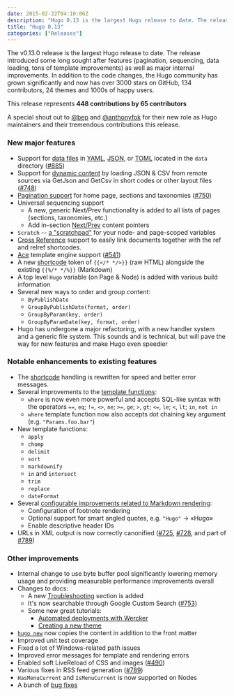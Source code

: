 ```yaml
---
date: 2015-02-22T04:10:06Z
description: "Hugo 0.13 is the largest Hugo release to date. The release introduced some long sought after features (pagination, sequencing, data loading, tons of template improvements) as well as major internal improvements. In addition to the code changes, the Hugo community has grown significantly and now has over 3000 stars on GitHub, 134 contributors, 24 themes and 1000s of happy users."
title: "Hugo 0.13"
categories: ["Releases"]
---
```


The v0.13.0 release is the largest Hugo release to date. The release introduced
some long sought after features (pagination, sequencing, data loading, tons of
template improvements) as well as major internal improvements. In addition to
the code changes, the Hugo community has grown significantly and now has over
3000 stars on GitHub, 134 contributors, 24 themes and 1000s of happy users.

This release represents **448 contributions by 65 contributors**

A special shout out to [@bep](https://github.com/bep) and
[@anthonyfok](https://github.com/anthonyfok) for their new role as Hugo
maintainers and their tremendous contributions this release.

### New major features
- Support for [data files](http://gohugo.io/extras/datafiles/) in [YAML](http://yaml.org/),
  [JSON](http://www.json.org/), or [TOML](https://github.com/toml-lang/toml)
  located in the `data` directory ([#885](https://github.com/spf13/hugo/issues/885))
- Support for [dynamic content](http://gohugo.io/extras/dynamiccontent/) by loading JSON & CSV
  from remote sources via GetJson and GetCsv in short codes or other layout
  files ([#748](https://github.com/spf13/hugo/issues/748))
- [Pagination support](http://gohugo.io/extras/pagination/) for home page, sections and
  taxonomies ([#750](https://github.com/spf13/hugo/issues/750))
- Universal sequencing support
  - A new, generic Next/Prev functionality is added to all lists of pages
    (sections, taxonomies, etc.)
  - Add in-section [Next/Prev](http://gohugo.io/templates/variables/) content pointers
- `Scratch` -- [a "scratchpad"](http://gohugo.io/extras/scratch) for your node- and page-scoped
  variables
- [Cross Reference](http://gohugo.io/extras/crossreferences/) support to easily link documents
  together with the ref and relref shortcodes.
- [Ace](http://ace.yoss.si/) template engine support ([#541](https://github.com/spf13/hugo/pull/541))
- A new [shortcode](http://gohugo.io/extras/shortcodes/) token of `{{</* */>}}` (raw HTML)
  alongside the existing `{{%/* */%}}` (Markdown)
- A top level `Hugo` variable (on Page & Node) is added with various build
  information
- Several new ways to order and group content:
  - `ByPublishDate`
  - `GroupByPublishDate(format, order)`
  - `GroupByParam(key, order)`
  - `GroupByParamDate(key, format, order)`
- Hugo has undergone a major refactoring, with a new handler system and a
  generic file system. This sounds and is technical, but will pave the way for
  new features and make Hugo even speedier

### Notable enhancements to existing features
- The [shortcode](http://gohugo.io/extras/shortcodes/) handling is rewritten for speed and
  better error messages.
- Several improvements to the [template functions](http://gohugo.io/templates/functions/):
  - `where` is now even more powerful and accepts SQL-like syntax with the
    operators `==`, `eq`; `!=`, `<>`, `ne`; `>=`, `ge`; `>`, `gt`; `<=`,
    `le`; `<`, `lt`; `in`, `not in`
  - `where` template function now also accepts dot chaining key argument
    (e.g. `"Params.foo.bar"`)
- New template functions:
  - `apply`
  - `chomp`
  - `delimit`
  - `sort`
  - `markdownify`
  - `in` and `intersect`
  - `trim`
  - `replace`
  - `dateFormat`
- Several [configurable improvements related to Markdown
  rendering](http://gohugo.io/overview/configuration/#configure-blackfriday-rendering:a66b35d20295cb764719ac8bd35837ec):
  - Configuration of footnote rendering
  - Optional support for smart angled quotes, e.g. `"Hugo"` → «Hugo»
  - Enable descriptive header IDs
- URLs in XML output is now correctly canonified ([#725](https://github.com/spf13/hugo/issues/725), [#728](https://github.com/spf13/hugo/issues/728), and part
  of [#789](https://github.com/spf13/hugo/issues/789))

### Other improvements
- Internal change to use byte buffer pool significantly lowering memory usage
  and providing measurable performance improvements overall
- Changes to docs:
  - A new [Troubleshooting](http://gohugo.io/troubleshooting/overview/) section is added
  - It's now searchable through Google Custom Search ([#753](https://github.com/spf13/hugo/issues/753))
  - Some new great tutorials:
    - [Automated deployments with
      Wercker](http://gohugo.io/tutorials/automated-deployments/)
    - [Creating a new theme](http://gohugo.io/tutorials/creating-a-new-theme/)
- [`hugo new`](http://gohugo.io/content/archetypes/) now copies the content in addition to the front matter
- Improved unit test coverage
- Fixed a lot of Windows-related path issues
- Improved error messages for template and rendering errors
- Enabled soft LiveReload of CSS and images ([#490](https://github.com/spf13/hugo/pull/490))
- Various fixes in RSS feed generation ([#789](https://github.com/spf13/hugo/issues/789))
- `HasMenuCurrent` and `IsMenuCurrent` is now supported on Nodes
- A bunch of [bug fixes](https://github.com/spf13/hugo/commits/master)
